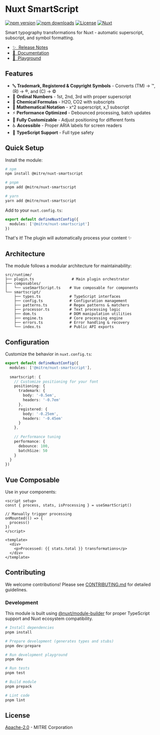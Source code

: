 # Nuxt SmartScript

[![npm version][npm-version-src]][npm-version-href]
[![npm downloads][npm-downloads-src]][npm-downloads-href]
[![License][license-src]][license-href]
[![Nuxt][nuxt-src]][nuxt-href]

Smart typography transformations for Nuxt - automatic superscript, subscript, and symbol formatting.

- [✨ &nbsp;Release Notes](/CHANGELOG.md)
- [📖 &nbsp;Documentation](https://mitre.github.io/nuxt-smartscript)
- [🏀 &nbsp;Playground](./playground)

## Features

- 🔤 **Trademark, Registered & Copyright Symbols** - Converts (TM) → ™, (R) → ®, and (C) → ©
- 🔢 **Ordinal Numbers** - 1st, 2nd, 3rd with proper superscript
- 🧪 **Chemical Formulas** - H2O, CO2 with subscripts
- 📐 **Mathematical Notation** - x^2 superscript, x_1 subscript
- ⚡ **Performance Optimized** - Debounced processing, batch updates
- 🎨 **Fully Customizable** - Adjust positioning for different fonts
- ♿ **Accessible** - Proper ARIA labels for screen readers
- 🔧 **TypeScript Support** - Full type safety

## Quick Setup

Install the module:

```bash
# npm
npm install @mitre/nuxt-smartscript

# pnpm
pnpm add @mitre/nuxt-smartscript

# yarn
yarn add @mitre/nuxt-smartscript
```

Add to your `nuxt.config.ts`:

```typescript
export default defineNuxtConfig({
  modules: ['@mitre/nuxt-smartscript']
})
```

That's it! The plugin will automatically process your content ✨

## Architecture

The module follows a modular architecture for maintainability:

```
src/runtime/
├── plugin.ts                 # Main plugin orchestrator
├── composables/
│   └── useSmartScript.ts    # Vue composable for components
└── smartscript/
    ├── types.ts             # TypeScript interfaces
    ├── config.ts            # Configuration management
    ├── patterns.ts          # Regex patterns & matchers
    ├── processor.ts         # Text processing logic
    ├── dom.ts               # DOM manipulation utilities
    ├── engine.ts            # Core processing engine
    ├── errors.ts            # Error handling & recovery
    └── index.ts             # Public API exports
```

## Configuration

Customize the behavior in `nuxt.config.ts`:

```typescript
export default defineNuxtConfig({
  modules: ['@mitre/nuxt-smartscript'],
  
  smartscript: {
    // Customize positioning for your font
    positioning: {
      trademark: {
        body: '-0.5em',
        headers: '-0.7em'
      },
      registered: {
        body: '-0.25em',
        headers: '-0.45em'
      }
    },
    
    // Performance tuning
    performance: {
      debounce: 100,
      batchSize: 50
    }
  }
})
```

## Vue Composable

Use in your components:

```vue
<script setup>
const { process, stats, isProcessing } = useSmartScript()

// Manually trigger processing
onMounted(() => {
  process()
})
</script>

<template>
  <div>
    <p>Processed: {{ stats.total }} transformations</p>
  </div>
</template>
```

## Contributing

We welcome contributions! Please see [CONTRIBUTING.md](./CONTRIBUTING.md) for detailed guidelines.

### Development

This module is built using [@nuxt/module-builder](https://github.com/nuxt/module-builder) for proper TypeScript support and Nuxt ecosystem compatibility.

```bash
# Install dependencies
pnpm install

# Prepare development (generates types and stubs)
pnpm dev:prepare

# Run development playground
pnpm dev

# Run tests
pnpm test

# Build module
pnpm prepack

# Lint code
pnpm lint
```

## License

[Apache-2.0](./LICENSE.md) - MITRE Corporation

<!-- Badges -->
[npm-version-src]: https://img.shields.io/npm/v/@mitre/nuxt-smartscript/latest.svg?style=flat&colorA=020420&colorB=00DC82
[npm-version-href]: https://npmjs.com/package/@mitre/nuxt-smartscript

[npm-downloads-src]: https://img.shields.io/npm/dm/@mitre/nuxt-smartscript.svg?style=flat&colorA=020420&colorB=00DC82
[npm-downloads-href]: https://npm.chart.dev/@mitre/nuxt-smartscript

[license-src]: https://img.shields.io/npm/l/@mitre/nuxt-smartscript.svg?style=flat&colorA=020420&colorB=00DC82
[license-href]: https://npmjs.com/package/@mitre/nuxt-smartscript

[nuxt-src]: https://img.shields.io/badge/Nuxt-020420?logo=nuxt.js
[nuxt-href]: https://nuxt.com